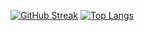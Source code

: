 [![GitHub Streak](https://streak-stats.demolab.com/?user=DenverCoder1&theme=dark)](https://git.io/streak-stats)
[![Top Langs](https://github-readme-stats.vercel.app/api/top-langs/?username=OkeLDF&theme=radical&layout=donut-vertical)](https://github.com/anuraghazra/github-readme-stats)
